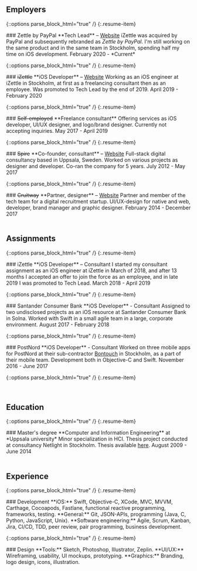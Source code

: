 ## Employers

{::options parse_block_html="true" /}
{:.resume-item}
<div>
### Zettle by PayPal
**Tech Lead** – <a href="http://www.zettle.com">Website</a>  
iZettle was acquired by PayPal and subsequently rebranded as <i>Zettle by PayPal</i>. I'm still working on the same product and in the same team in Stockholm, spending half my time on iOS development.  
<span class="caption">February 2020 - *Current*</span>
</div>

{::options parse_block_html="true" /}
{:.resume-item}
<div>
### <s>iZettle</s>
**iOS Developer** – <a href="http://www.izettle.com">Website</a>  
Working as an iOS engineer at iZettle in Stockholm, at first as a freelancing consultant then as an employee. Was promoted to Tech Lead by the end of 2019.  
<span class="caption">April 2019 - February 2020</span>
</div>

{::options parse_block_html="true" /}
{:.resume-item}
<div>
### <s>Self-employed</s>
**Freelance consultant**  
Offering services as iOS developer, UI/UX designer, and logo/brand designer. Currently not accepting inquiries.  
<!--Offering services as iOS developer, UI/UX design, logo design and branding. Feel free to <a href="mailto:{{ 'hello@carlekman.com' | encode_email }}" title="Email me">email me</a> any inquires.-->
<span class="caption">May 2017 - April 2019</span>
</div>

{::options parse_block_html="true" /}
{:.resume-item}
<div>
### <s>Spire</s>
**Co-founder, consultant** – <a href="http://www.spire.se">Website</a>  
Full-stack digital consultancy based in Uppsala, Sweden. Worked on various projects as designer and developer. Co-ran the company for 5 years.  
<span class="caption">July 2012 - May 2017</span>
</div>

{::options parse_block_html="true" /}
{:.resume-item}
<div>
### <s>Cruitway</s>
**Partner, designer** – <a href="http://www.cruitway.com">Website</a>  
Partner and member of the tech team for a digital recruitment startup. UI/UX-design for native and web, developer, brand manager and graphic designer.   
<span class="caption">February 2014 - December 2017</span>
</div>

<br/>

## Assignments

{::options parse_block_html="true" /}
{:.resume-item}
<div>
### iZettle
**iOS Developer** – Consultant  
I started my consultant assignment as an iOS engineer at iZettle in March of 2018, and after 13 months I accepted an offer to join the force as an employee, and in late 2019 I was promoted to Tech Lead.  
<span class="caption">March 2018 - April 2019</span>
</div>

{::options parse_block_html="true" /}
{:.resume-item}
<div>
### Santander Consumer Bank
**iOS Developer** - Consultant  
Assigned to two undisclosed projects as an iOS resource at Santander Consumer Bank in Solna. Worked with Swift in a small agile team in a large, corporate environment.  
<span class="caption">August 2017 - February 2018</span>
</div>

{::options parse_block_html="true" /}
{:.resume-item}
<div>
### PostNord
**iOS Developer** - Consultant  
Worked on three mobile apps for PostNord at their sub-contractor <a href="http://www.bontouch.com">Bontouch</a> in Stockholm, as a part of their mobile team. Development both in Objective-C and Swift.  
<span class="caption">November 2016 - June 2017</span>
</div>

{::options parse_block_html="true" /}
{:.resume-item}
<div>

<br/>

## Education

{::options parse_block_html="true" /}
{:.resume-item}
<div>
### Master's degree
**Computer and Information Engineering** at *Uppsala university*  
Minor specialization in HCI. Thesis project conducted at consultancy Netlight in Stockholm. Thesis available <a href="https://uu.diva-portal.org/smash/get/diva2:754134/FULLTEXT01.pdf">here</a>.  
<span class="caption">August 2009 - June 2014</span>
</div>

<br/>

## Experience

{::options parse_block_html="true" /}
{:.resume-item}
<div>
### Development
**iOS:**
Swift, Objective-C, XCode, MVC, MVVM, Carthage, Cocoapods, Fastlane, functional reactive programming, frameworks, testing.  
**General:**
Git, JSON-APIs, programming (Java, C, Python, JavaScript, Unix).  
**Software engineering:**
Agile, Scrum, Kanban, Jira, CI/CD, TDD, peer review, pair programming, business development.
</div>

{::options parse_block_html="true" /}
{:.resume-item}
<div>
### Design
**Tools:**
Sketch, Photoshop, Illustrator, Zeplin.  
**UI/UX:**
Wireframing, usability, UI mockups, prototyping.  
**Graphics:**
Branding, logo design, icons, illustration.
</div>

